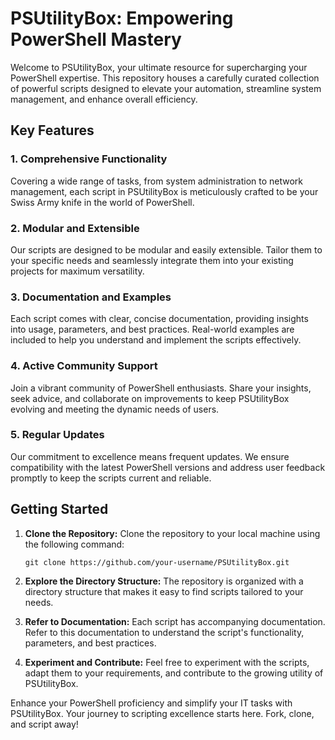 # PSUtilityBox: Empowering PowerShell Mastery

Welcome to PSUtilityBox, your ultimate resource for supercharging your PowerShell expertise. This repository houses a carefully curated collection of powerful scripts designed to elevate your automation, streamline system management, and enhance overall efficiency.

## Key Features

### 1. Comprehensive Functionality
Covering a wide range of tasks, from system administration to network management, each script in PSUtilityBox is meticulously crafted to be your Swiss Army knife in the world of PowerShell.

### 2. Modular and Extensible
Our scripts are designed to be modular and easily extensible. Tailor them to your specific needs and seamlessly integrate them into your existing projects for maximum versatility.

### 3. Documentation and Examples
Each script comes with clear, concise documentation, providing insights into usage, parameters, and best practices. Real-world examples are included to help you understand and implement the scripts effectively.

### 4. Active Community Support
Join a vibrant community of PowerShell enthusiasts. Share your insights, seek advice, and collaborate on improvements to keep PSUtilityBox evolving and meeting the dynamic needs of users.

### 5. Regular Updates
Our commitment to excellence means frequent updates. We ensure compatibility with the latest PowerShell versions and address user feedback promptly to keep the scripts current and reliable.

## Getting Started

1. **Clone the Repository:** Clone the repository to your local machine using the following command:
    ```
    git clone https://github.com/your-username/PSUtilityBox.git
    ```

2. **Explore the Directory Structure:** The repository is organized with a directory structure that makes it easy to find scripts tailored to your needs.

3. **Refer to Documentation:** Each script has accompanying documentation. Refer to this documentation to understand the script's functionality, parameters, and best practices.

4. **Experiment and Contribute:** Feel free to experiment with the scripts, adapt them to your requirements, and contribute to the growing utility of PSUtilityBox.

Enhance your PowerShell proficiency and simplify your IT tasks with PSUtilityBox. Your journey to scripting excellence starts here. Fork, clone, and script away!
